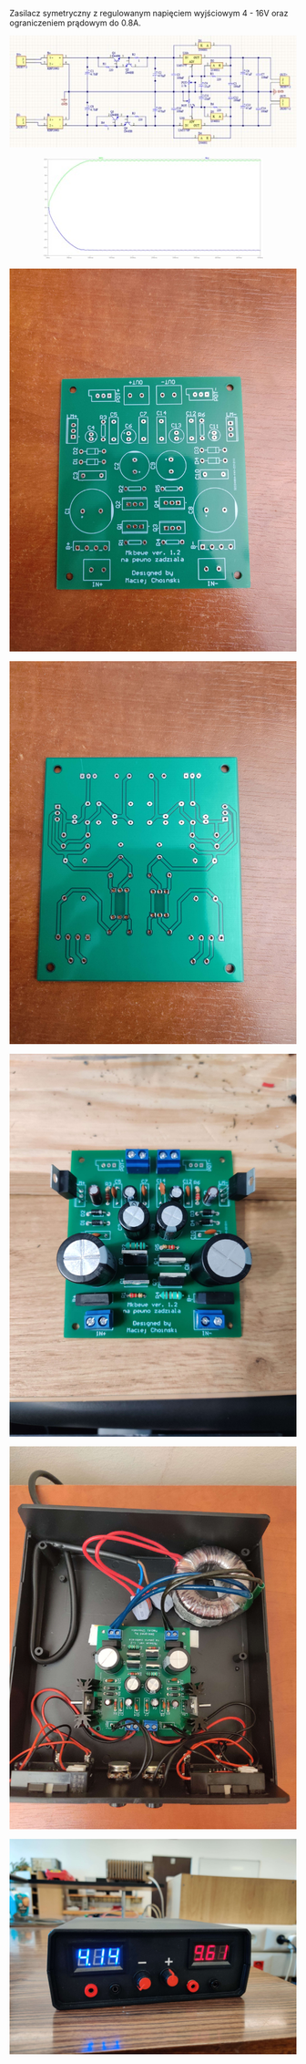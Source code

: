 Zasilacz symetryczny z regulowanym napięciem wyjściowym 4 - 16V oraz ograniczeniem prądowym do 0.8A.

<p align="center">
  <img src="pictures/Schematic.jpg"/>
</p>
<p align="center">
  <img src="pictures/Simulation.jpg"/>
</p>
<p align="center">
  <img src="pictures/IMG_20230114_225702.jpg" />
</p>
<p align="center">
  <img src="pictures/IMG_20230114_225710.jpg"/>
</p>
<p align="center">
  <img src="pictures/IMG_20230102_125102.jpg"/>
</p>
<p align="center">
  <img src="pictures/IMG_20230119_185508.jpg"/>
</p>
<p align="center">
  <img src="pictures/IMG_20230119_140449.jpg"/>
</p>

